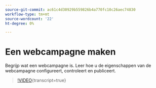 ```yaml
---
source-git-commit: ac61c4d30929b559826b4a770fc10c26aec74830
workflow-type: tm+mt
source-wordcount: '22'
ht-degree: 0%

---
```

# Een webcampagne maken

Begrijp wat een webcampagne is. Leer hoe u de eigenschappen van de webcampagne configureert, controleert en publiceert.

>[!VIDEO](https://video.tv.adobe.com/v/3449987/?quality=12&learn=on&captions=dut){transcript=true}
